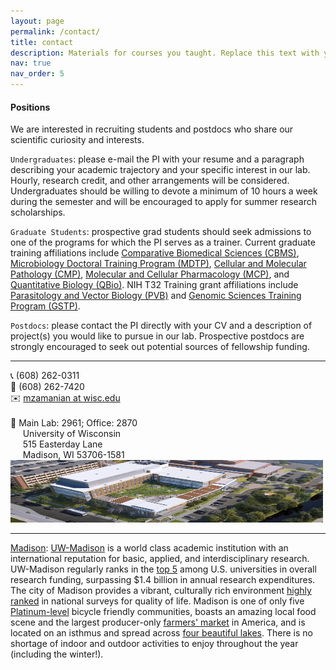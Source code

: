 ```yaml
---
layout: page
permalink: /contact/
title: contact
description: Materials for courses you taught. Replace this text with your description.
nav: true
nav_order: 5
---
```


#### Positions

We are interested in recruiting students and postdocs who share our scientific curiosity and interests.

`Undergraduates`: please e-mail the PI with your resume and a paragraph describing your academic trajectory and your specific interest in our lab. Hourly, research credit, and other arrangements will be considered. Undergraduates should be willing to devote a minimum of 10 hours a week during the semester and will be encouraged to apply for summer research scholarships.

`Graduate Students`: prospective grad students should seek admissions to one of the programs for which the PI serves as a trainer. Current graduate training affiliations include [Comparative Biomedical Sciences (CBMS)](https://www.vetmed.wisc.edu/ms-phd/), [Microbiology Doctoral Training Program (MDTP)](https://microbiology.wisc.edu/), [Cellular and Molecular Pathology (CMP)](https://www.cmp.wisc.edu/), [Molecular and Cellular Pharmacology (MCP)](https://molpharm.wisc.edu/), and [Quantitative Biology (QBio)](https://qbi.wisc.edu/education/phd-minor/). NIH T32 Training grant affiliations include [Parasitology and Vector Biology (PVB)](https://www.vetmed.wisc.edu/pbs/cmp/) and [Genomic Sciences Training Program (GSTP)](https://qbi.wisc.edu/education/phd-minor/).
        
`Postdocs`: please contact the PI directly with your CV and a description of project(s) you would like to pursue in our lab. Prospective postdocs are strongly encouraged to seek out potential sources of fellowship funding.

---
<div class="row">
    <div class="col-sm">
    </div>
    <div class="col-sm-4">
        📞 (608) 262-0311 <br>
        📠 (608) 262-7420 <br>
        ✉️ <a href="mailto:mzamanian@wisc.edu">mzamanian at wisc.edu</a>
        <br> <br>
        🧪 Main Lab: 2961; Office: 2870 <br>
        &nbsp;&nbsp;&nbsp;&nbsp; University of Wisconsin <br>
        &nbsp;&nbsp;&nbsp;&nbsp; 515 Easterday Lane <br>
        &nbsp;&nbsp;&nbsp;&nbsp; Madison, WI 53706-1581
    </div>
    <div class="col-sm-7">
        <img class="img-fluid z-depth-1 rounded" src="../assets/img/madison/svm_north_wide.jpg" width="500" height="100" alt="building">
    </div>
    <div class="col-sm">
    </div>
</div>

---
<u>Madison</u>: <a href="https://www.wisc.edu/">UW-Madison</a> is a world class academic institution with an international reputation for basic, applied, and interdisciplinary research. UW-Madison regularly ranks in the <a href="https://ncsesdata.nsf.gov/profiles/site?method=rankingBySource&ds=herd">top 5</a> among U.S. universities in overall research funding, surpassing $1.4 billion in annual research expenditures. The city of Madison provides a vibrant, culturally rich environment <a href="https://www.visitmadison.com/media/rankings/">highly ranked</a> in national surveys for quality of life. Madison is one of only five <a href="https://bikeleague.org/content/new-platinum-new-gold-bicycle-friendly-communities">Platinum-level</a> bicycle friendly communities, boasts an amazing local food scene and the largest producer-only <a href="https://dcfm.org/about">farmers' market</a> in America, and is located on an isthmus and  spread across <a href="https://madison.wisc.edu/">four beautiful lakes</a>. There is no shortage of indoor and outdoor activities to enjoy throughout the year (including the winter!).
